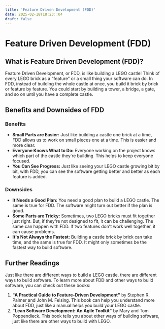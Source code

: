 ```yaml
---
title: 'Feature Driven Development (FDD)'
date: 2025-02-18T18:23::04
draft: false
---
```


# Feature Driven Development (FDD)

## What is Feature Driven Development (FDD)?

Feature Driven Development, or FDD, is like building a LEGO castle! Think of every LEGO brick as a "feature" or a small thing your software can do. In FDD, instead of building the whole castle at once, you build it brick by brick or feature by feature. You could start by building a tower, a bridge, a gate, and so on until you have a complete castle.

## Benefits and Downsides of FDD

### Benefits

- **Small Parts are Easier:** Just like building a castle one brick at a time, FDD allows us to work on small pieces one at a time. This is easier and more clear.
- **Everyone Knows What to Do:** Everyone working on the project knows which part of the castle they're building. This helps to keep everyone focused.
- **You Can See Progress:** Just like seeing your LEGO castle growing bit by bit, with FDD, you can see the software getting better and better as each feature is added.

### Downsides

- **It Needs a Good Plan:** You need a good plan to build a LEGO castle. The same is true for FDD. The software might turn out better if the plan is good.
- **Some Parts are Tricky:** Sometimes, two LEGO bricks must fit together just right. But, if they're not designed to fit, it can be challenging. The same can happen with FDD. If two features don't work well together, it can cause problems.
- **It's Not Always the Fastest:** Building a castle brick by brick can take time, and the same is true for FDD. It might only sometimes be the fastest way to build software.

## Further Readings

Just like there are different ways to build a LEGO castle, there are different ways to build software. To learn more about FDD and other ways to build software, you can check out these books:

1. **"A Practical Guide to Feature-Driven Development"** by Stephen R. Palmer and John M. Felsing. This book can help you understand more about FDD, just like a manual helps you build your LEGO castle.
2. **"Lean Software Development: An Agile Toolkit"** by Mary and Tom Poppendieck. This book tells you about other ways of building software, just like there are other ways to build with LEGO.
